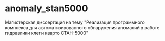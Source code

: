 # anomaly_stan5000
Магистерская диссертация на тему "Реализация программного комплекса для автоматизированного обнаружения аномалий в работе гидравлики клети кварто СТАН-5000"
